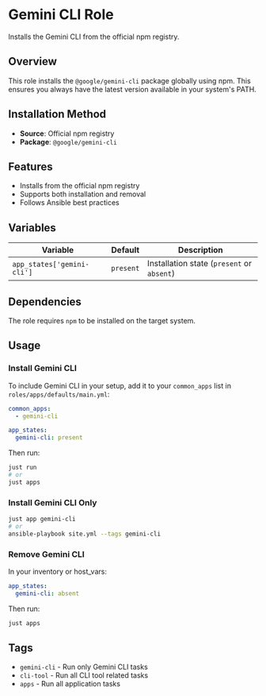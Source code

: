 # Gemini CLI Role

Installs the Gemini CLI from the official npm registry.

## Overview

This role installs the `@google/gemini-cli` package globally using npm. This ensures you always have the latest version available in your system's PATH.

## Installation Method

- **Source**: Official npm registry
- **Package**: `@google/gemini-cli`

## Features

- Installs from the official npm registry
- Supports both installation and removal
- Follows Ansible best practices

## Variables

| Variable | Default | Description |
|----------|---------|-------------|
| `app_states['gemini-cli']` | `present` | Installation state (`present` or `absent`) |

## Dependencies

The role requires `npm` to be installed on the target system.

## Usage

### Install Gemini CLI

To include Gemini CLI in your setup, add it to your `common_apps` list in `roles/apps/defaults/main.yml`:

```yaml
common_apps:
  - gemini-cli

app_states:
  gemini-cli: present
```

Then run:

```bash
just run
# or
just apps
```

### Install Gemini CLI Only

```bash
just app gemini-cli
# or
ansible-playbook site.yml --tags gemini-cli
```

### Remove Gemini CLI

In your inventory or host_vars:

```yaml
app_states:
  gemini-cli: absent
```

Then run:

```bash
just apps
```

## Tags

- `gemini-cli` - Run only Gemini CLI tasks
- `cli-tool` - Run all CLI tool related tasks
- `apps` - Run all application tasks
